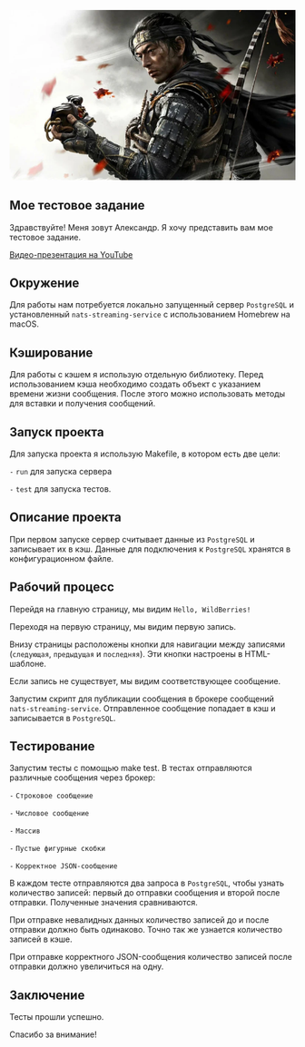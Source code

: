 ![samurai](misc/images/samurai.webp)

## Мое тестовое задание

Здравствуйте! Меня зовут Александр. Я хочу представить вам мое тестовое задание.

[Видео-презентация на YouTube](https://www.youtube.com/watch?v=hNBPM5zoYf8)


## Окружение
Для работы нам потребуется локально запущенный сервер `PostgreSQL` и установленный `nats-streaming-service` с использованием Homebrew на macOS.

## Кэширование
Для работы с кэшем я использую отдельную библиотеку. Перед использованием кэша необходимо создать объект с указанием времени жизни сообщения. После этого можно использовать методы для вставки и получения сообщений.

## Запуск проекта
Для запуска проекта я использую Makefile, в котором есть две цели: 

`-` `run` для запуска сервера

`-` `test` для запуска тестов.

## Описание проекта
При первом запуске сервер считывает данные из `PostgreSQL` и записывает их в кэш.
Данные для подключения к `PostgreSQL` хранятся в конфигурационном файле.

## Рабочий процесс
Перейдя на главную страницу, мы видим `Hello, WildBerries!`

Переходя на первую страницу, мы видим первую запись.

Внизу страницы расположены кнопки для навигации между записями (`следующая`, `предыдущая` и `последняя`). Эти кнопки настроены в HTML-шаблоне.

Если запись не существует, мы видим соответствующее сообщение.

Запустим скрипт для публикации сообщения в брокере сообщений `nats-streaming-service`. Отправленное сообщение попадает в кэш и записывается в `PostgreSQL`.

## Тестирование
Запустим тесты с помощью make test. В тестах отправляются различные сообщения через брокер:

`-` `Строковое сообщение`

`-` `Числовое сообщение`

`-` `Массив`

`-` `Пустые фигурные скобки`

`-` `Корректное JSON-сообщение`

В каждом тесте отправляются два запроса в `PostgreSQL`, чтобы узнать количество записей: первый до отправки сообщения и второй после отправки. Полученные значения сравниваются.

При отправке невалидных данных количество записей до и после отправки должно быть одинаково. Точно так же узнается количество записей в кэше.

При отправке корректного JSON-сообщения количество записей после отправки должно увеличиться на одну.

## Заключение
Тесты прошли успешно.

Спасибо за внимание!